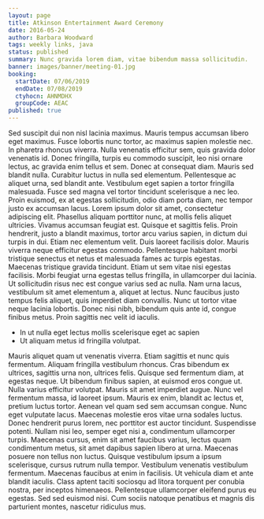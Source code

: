 ```yaml
---
layout: page
title: Atkinson Entertainment Award Ceremony
date: 2016-05-24
author: Barbara Woodward
tags: weekly links, java
status: published
summary: Nunc gravida lorem diam, vitae bibendum massa sollicitudin.
banner: images/banner/meeting-01.jpg
booking:
  startDate: 07/06/2019
  endDate: 07/08/2019
  ctyhocn: AHNMDHX
  groupCode: AEAC
published: true
---
```

Sed suscipit dui non nisl lacinia maximus. Mauris tempus accumsan libero eget maximus. Fusce lobortis nunc tortor, ac maximus sapien molestie nec. In pharetra rhoncus viverra. Nulla venenatis efficitur sem, quis gravida dolor venenatis id. Donec fringilla, turpis eu commodo suscipit, leo nisi ornare lectus, ac gravida enim tellus et sem. Donec at consequat diam. Mauris sed blandit nulla. Curabitur luctus in nulla sed elementum. Pellentesque ac aliquet urna, sed blandit ante. Vestibulum eget sapien a tortor fringilla malesuada. Fusce sed magna vel tortor tincidunt scelerisque a nec leo. Proin euismod, ex at egestas sollicitudin, odio diam porta diam, nec tempor justo ex accumsan lacus. Lorem ipsum dolor sit amet, consectetur adipiscing elit. Phasellus aliquam porttitor nunc, at mollis felis aliquet ultricies.
Vivamus accumsan feugiat est. Quisque et sagittis felis. Proin hendrerit, justo a blandit maximus, tortor arcu varius sapien, in dictum dui turpis in dui. Etiam nec elementum velit. Duis laoreet facilisis dolor. Mauris viverra neque efficitur egestas commodo. Pellentesque habitant morbi tristique senectus et netus et malesuada fames ac turpis egestas. Maecenas tristique gravida tincidunt. Etiam ut sem vitae nisi egestas facilisis. Morbi feugiat urna egestas tellus fringilla, in ullamcorper dui lacinia. Ut sollicitudin risus nec est congue varius sed ac nulla. Nam urna lacus, vestibulum sit amet elementum a, aliquet at lectus. Nunc faucibus justo tempus felis aliquet, quis imperdiet diam convallis. Nunc ut tortor vitae neque lacinia lobortis. Donec nisi nibh, bibendum quis ante id, congue finibus metus. Proin sagittis nec velit id iaculis.

* In ut nulla eget lectus mollis scelerisque eget ac sapien
* Ut aliquam metus id fringilla volutpat.

Mauris aliquet quam ut venenatis viverra. Etiam sagittis et nunc quis fermentum. Aliquam fringilla vestibulum rhoncus. Cras bibendum ex ultrices, sagittis urna non, ultrices felis. Quisque sed fermentum diam, at egestas neque. Ut bibendum finibus sapien, at euismod eros congue ut. Nulla varius efficitur volutpat. Mauris sit amet imperdiet augue. Nunc vel fermentum massa, id laoreet ipsum. Mauris ex enim, blandit ac lectus et, pretium luctus tortor. Aenean vel quam sed sem accumsan congue. Nunc eget vulputate lacus. Maecenas molestie eros vitae urna sodales luctus. Donec hendrerit purus lorem, nec porttitor est auctor tincidunt. Suspendisse potenti. Nullam nisi leo, semper eget nisi a, condimentum ullamcorper turpis.
Maecenas cursus, enim sit amet faucibus varius, lectus quam condimentum metus, sit amet dapibus sapien libero at urna. Maecenas posuere non tellus non luctus. Quisque vestibulum ipsum a ipsum scelerisque, cursus rutrum nulla tempor. Vestibulum venenatis vestibulum fermentum. Maecenas faucibus at enim in facilisis. Ut vehicula diam et ante blandit iaculis. Class aptent taciti sociosqu ad litora torquent per conubia nostra, per inceptos himenaeos. Pellentesque ullamcorper eleifend purus eu egestas. Sed sed euismod nisi. Cum sociis natoque penatibus et magnis dis parturient montes, nascetur ridiculus mus.
